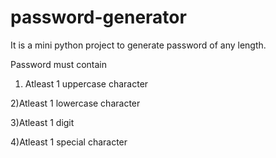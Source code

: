 # password-generator
It is a mini python project to generate password of any length.

Password must contain
1) Atleast 1 uppercase character

2)Atleast 1 lowercase character

3)Atleast 1 digit

4)Atleast 1 special character
